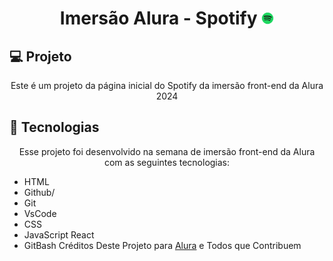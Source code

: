 # <h1 align="center"> Imersão Alura - Spotify <img alt="logo" src=".github/spotify.png" width="20vh"></h1>
 ## 💻 Projeto

<p align="center">Este é um projeto da página inicial do Spotify da imersão front-end da Alura 2024</p>
 
## 🚀 Tecnologias
<p align="center">Esse projeto foi desenvolvido na semana de imersão front-end da Alura com as seguintes tecnologias: </p>

- HTML
- Github/
- Git
- VsCode
- CSS
- JavaScript React
- GitBash
 <span> Créditos Deste Projeto para  [Alura](https://www.alura.com.br/)   e Todos que Contribuem</div> </span>

  

